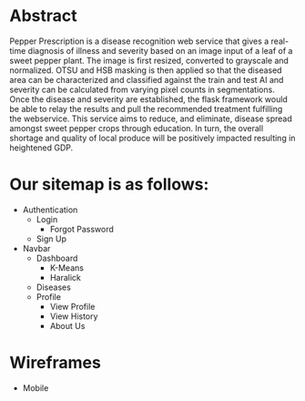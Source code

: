 # Abstract

Pepper Prescription is a disease recognition web service that gives a real-time diagnosis of illness and severity based on an image input of a leaf of a sweet pepper plant. The image is first resized, converted to grayscale and normalized. OTSU and HSB masking is then applied so that the diseased area can be characterized and classified against the train and test AI and severity can be calculated from varying pixel counts in segmentations. Once the disease and severity are established, the flask framework would be able to relay the results and pull the recommended treatment fulfilling the webservice. This service aims to reduce, and eliminate, disease spread amongst sweet pepper crops through education. In turn, the overall shortage and quality of local produce will be positively impacted resulting in heightened GDP.

# Our sitemap is as follows:

* Authentication
   * Login
       * Forgot Password
   * Sign Up
* Navbar
   * Dashboard
       * K-Means
       * Haralick
   * Diseases
   * Profile 
       * View Profile
       * View History
       * About Us
       
# Wireframes

 * Mobile
 


       
 
   
  
   

              
              
